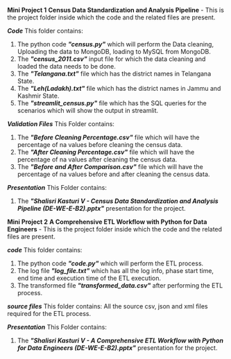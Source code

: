**Mini Project 1**
**Census Data Standardization and Analysis Pipeline** - This is the project folder inside which the code and the related files are present.


***Code***
This folder contains:
1. The python code ***"census.py"*** which will perform the Data cleaning, Uploading the data to MongoDB, loading to MySQL from MongoDB.
2. The ***"census_2011.csv"*** input file for which the data cleaning and loaded the data needs to be done.
3. The ***"Telangana.txt"*** file which has the district names in Telangana State.
4. The ***"Leh(Ladakh).txt"*** file which has the district names in Jammu and Kashmir State.
5. The ***"streamlit_census.py"*** file which has the SQL queries for the scenarios which will show the output in streamlit.

***Validation Files***
This Folder contains:
1. The ***"Before Cleaning Percentage.csv"*** file which will have the percentage of na values before cleaning the census data.
2. The ***"After Cleaning Percentage.csv"*** file which will have the percentage of na values after cleaning the census data.
2. The ***"Before and After Comparison.csv"*** file which will have the percentage of na values before and after cleaning the census data.

***Presentation***
This Folder contains:
1. The ***"Shalisri Kasturi V - Census Data Standardization and Analysis Pipeline (DE-WE-E-B2).pptx"*** presentation for the project.



**Mini Project 2**
**A Comprehensive ETL Workflow with Python for Data Engineers** - This is the project folder inside which the code and the related files are present.

***code***
This folder contains:
1. The python code ***"code.py"*** which will perform the ETL process.
2. The log file ***"log_file.txt"*** which has all the log info, phase start time, end time and execution time of the ETL execution.
3. The transformed file ***"transformed_data.csv"*** after performing the ETL process.

***source files***
This folder contains:
All the source csv, json and xml files required for the ETL process.

***Presentation***
This Folder contains:
1. The ***"Shalisri Kasturi V - A Comprehensive ETL Workflow with Python for Data Engineers (DE-WE-E-B2).pptx"*** presentation for the project.